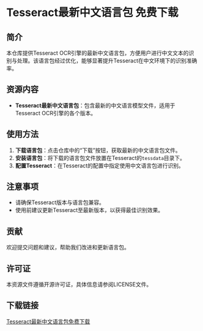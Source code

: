 # Tesseract最新中文语言包 免费下载

## 简介

本仓库提供Tesseract OCR引擎的最新中文语言包，方便用户进行中文文本的识别与处理。该语言包经过优化，能够显著提升Tesseract在中文环境下的识别准确率。

## 资源内容

- **Tesseract最新中文语言包**：包含最新的中文语言模型文件，适用于Tesseract OCR引擎的各个版本。

## 使用方法

1. **下载语言包**：点击仓库中的“下载”按钮，获取最新的中文语言包文件。
2. **安装语言包**：将下载的语言包文件放置在Tesseract的`tessdata`目录下。
3. **配置Tesseract**：在Tesseract的配置中指定使用中文语言包进行识别。

## 注意事项

- 请确保Tesseract版本与语言包兼容。
- 使用前建议更新Tesseract至最新版本，以获得最佳识别效果。

## 贡献

欢迎提交问题和建议，帮助我们改进和更新语言包。

## 许可证

本资源文件遵循开源许可证，具体信息请参阅LICENSE文件。

## 下载链接

[Tesseract最新中文语言包免费下载](https://pan.quark.cn/s/9a8bb8bc0a83)